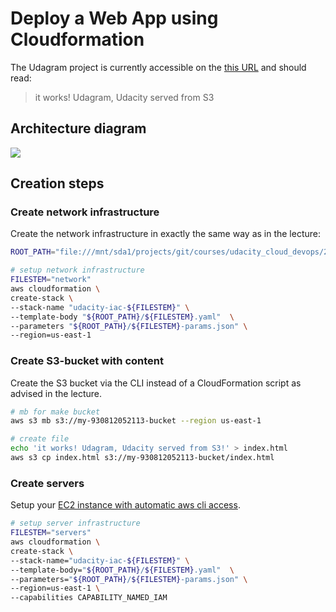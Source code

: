 # Deploy a Web App using Cloudformation

The Udagram project is currently accessible on the [this URL](http://udaci-webap-2rtpnnan14yf-133479692.us-east-1.elb.amazonaws.com/) and should read:

> it works! Udagram, Udacity served from S3

## Architecture diagram

![](architecture_diagram.png)

## Creation steps

### Create network infrastructure

Create the network infrastructure in exactly the same way as in the lecture:

```bash
ROOT_PATH="file:///mnt/sda1/projects/git/courses/udacity_cloud_devops/2_infrastructure_as_code/project"

# setup network infrastructure
FILESTEM="network"
aws cloudformation \
create-stack \
--stack-name "udacity-iac-${FILESTEM}" \
--template-body "${ROOT_PATH}/${FILESTEM}.yaml"  \
--parameters "${ROOT_PATH}/${FILESTEM}-params.json" \
--region=us-east-1
```

### Create S3-bucket with content

Create the S3 bucket via the CLI instead of a CloudFormation script as advised in the lecture.

```bash
# mb for make bucket
aws s3 mb s3://my-930812052113-bucket --region us-east-1

# create file
echo 'it works! Udagram, Udacity served from S3!' > index.html
aws s3 cp index.html s3://my-930812052113-bucket/index.html
```

### Create servers

Setup your [EC2 instance with automatic aws cli access](https://docs.aws.amazon.com/cli/latest/userguide/cli-configure-metadata.html).

```bash
# setup server infrastructure
FILESTEM="servers"
aws cloudformation \
create-stack \
--stack-name="udacity-iac-${FILESTEM}" \
--template-body="${ROOT_PATH}/${FILESTEM}.yaml"  \
--parameters="${ROOT_PATH}/${FILESTEM}-params.json" \
--region=us-east-1 \
--capabilities CAPABILITY_NAMED_IAM
```
